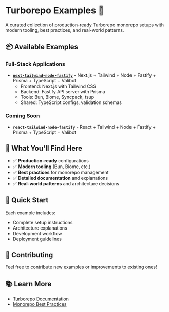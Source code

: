 # Turborepo Examples 🚀

A curated collection of production-ready Turborepo monorepo setups with modern tooling, best practices, and real-world patterns.

## 📦 Available Examples

### Full-Stack Applications
- **[`next-tailwind-node-fastify`](./next-tailwind-node-fastify/)** - Next.js + Tailwind + Node + Fastify + Prisma + TypeScript + Valibot
  - Frontend: Next.js with Tailwind CSS
  - Backend: Fastify API server with Prisma
  - Tools: Bun, Biome, Syncpack, tsup
  - Shared: TypeScript configs, validation schemas

### Coming Soon
- **`react-tailwind-node-fastify`** - React + Tailwind + Node + Fastify + Prisma + TypeScript + Valibot

## 🎯 What You'll Find Here
- ✅ **Production-ready** configurations
- ✅ **Modern tooling** (Bun, Biome, etc.)
- ✅ **Best practices** for monorepo management
- ✅ **Detailed documentation** and explanations
- ✅ **Real-world patterns** and architecture decisions

## 🚀 Quick Start
Each example includes:
- Complete setup instructions
- Architecture explanations  
- Development workflow
- Deployment guidelines

## 🤝 Contributing
Feel free to contribute new examples or improvements to existing ones!

## 📚 Learn More
- [Turborepo Documentation](https://turborepo.com/)
- [Monorepo Best Practices](https://turborepo.com/handbook)